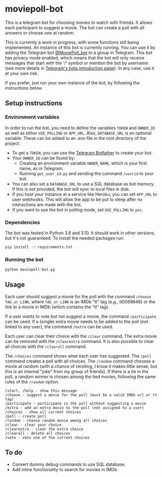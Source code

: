 # moviepoll-bot

This is a telegram bot for choosing movies to watch with friends. It allows each participant to suggest a movie. The bot can create a poll with all answers or choose one at random.

This is currently a work in progress, with some functions still being implemented. An instance of this bot is currently running. You can use it by adding the Telegram bot [@MoviePoll_bot](http://t.me/MoviePoll_bot) to a group in Telegram. This bot has privacy mode enabled, which means that the bot will only receive messages that start with the '/' symbol or mention the bot by username (see more details in [Telegram's bots introduction page](https://core.telegram.org/bots#privacy-mode)). In any case, use it at your own risk.

If you prefer, just run your own instance of the bot, by following the instructions below.

## Setup instructions

### Environment variables

In order to run the bot, you need to define the variables `TOKEN` and `OWNER_ID` as well as either `USE_POLLING` or `APP_URL`. Also, `DATABASE_URL` is an optional variable. These can be added to an .env file in the root directory of the project.

- To get a `TOKEN`, you can use the [Telegram Botfather](https://telegram.me/botfather) to create your bot.
- Your `OWNER_ID` can be found by:
  - Creating an environment variable `OWNER_NAME`, which is your first name, as in Telegram.
  - Running `get_user_id.py` and sending the command `/userid` to your bot.
- You can also set a `DATABASE_URL` to use a SQL database as bot memory. If this is not provided, the bot will sync to local files in disk.
- If you host your instance at a service like Heroku, you can set `APP_URL` to user webhooks. This will allow the app to be put to sleep after no interactions are made with the bot.
- If you want to use the bot in polling mode, set `USE_POLLING` to `yes`.

### Dependencies

The bot was tested in Python 3.8 and 3.10. It should work in other versions, but it's not guaranteed. To install the needed packages run:

```bash
pip install -r requirements.txt
```

### Running the bot

```bash
python moviepoll-bot.py
```

## Usage

Each user should suggest a movie for the poll with the command `/choose TAG_or_LINK`, where `TAG_or_LINK` is an IMDb "tt" tag (e.g., tt0068646) or the link to a movie in IMDb (which contains the "tt" tag).

If a user wants to vote but not suggest a movie, the command `/participate` can be used. If a (single) extra movie needs to be added to the poll (not linked to any user), the command `/extra` can be used.

Each user can clear their choice with the `/clear` command. The extra movie can be removed with the `/clearextra` command. It is also possible to clear all choices with the `/clearall` command.

The `/choices` command shows what each user has suggested. The `/poll` command  creates a poll with all choices. The `/random` command chooses a movie at random (with a chance of rerolling, I know it makes little sense, but this is an internal "joke" from my group of friends). If there is a tie in the poll, a random winner is chosen among the tied movies, following the same rules of the `/random` option.

```plaintext
/start, /help - show this message
/choose - suggest a movie for the poll (must be a valid IMDb url or tt tag)
/participate - participate in the poll without suggesting a movie
/extra - add an extra movie to the poll (not assigned to a user)
/choices - show all current choices
/poll - create poll
/random - choose random movie among all choices
/clear - clear your choice
/clearextra - clear the extra choice
/clearall - delete all choices
/veto - veto one of the current choices
```

## To do

- Convert dummy debug commands to use SQL database.
- Add inline functionality to search for movies in IMDb.
